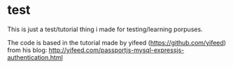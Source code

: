 # test
This is just a test/tutorial thing i made for testing/learning porpuses.

The code is based in the tutorial made by yifeed (https://github.com/yifeed) from his blog:
http://yifeed.com/passportjs-mysql-expressjs-authentication.html
